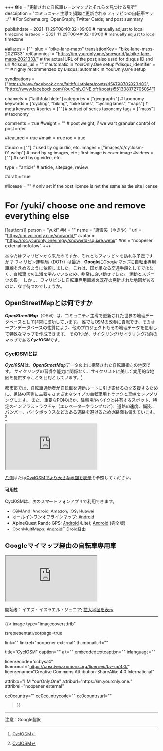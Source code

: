 +++
title = "更新された自転車レーンマップとそれらを見つける場所"
description = "コミュニティ主導で頻繁に更新されるフィリピンの自転車マップ"                                                    # For Schema.org; OpenGraph; Twitter Cards; and post summary

publishdate = 2021-11-29T08:40:32+09:00                                        # manually adjust to local timezone
lastmod = 2021-11-29T08:40:32+09:00                                        # manually adjust to local timezone

#aliases = [""]
slug = "bike-lane-maps"
translationKey = "bike-lane-maps-2021333"
relCanonical = "https://im.youronly.one/snoworld/ja/bike-lane-maps-2021333/"                                                   # the actual URL of the post; also used for disqus ID and url
#disqus_url = ""                                                    # automatic in YourOnly.One setup
#disqus_identifier = ""                                             # highly recommended by Disqus; automatic in YourOnly.One setup

syndications = ["https://www.facebook.com/faithful.athlete/posts/456798702823483", "https://www.facebook.com/YourOnly.ONE.ofcl/posts/551308372705064"]

channels = ["faithfulathlete"]
categories = ["geography"]                                                   # taxonomy
keywords = ["cycling", "biking", "bike lanes", "cycling lanes", "maps"]                                                     # meta keywords
#series = [""]                                                       # subset of series taxonomy
tags = ["maps"]                                                         # taxonomy

comments = true
#weight = ""                                                        # post weight, if we want granular control of post order

#featured = true
#math = true
toc = true

#audio = [""]                                                        # used by og:audio, etc.
images = ["images/c/cyclosm-01.webp"]                                                       # used by og:images, etc.; first image is cover image
#videos = [""]                                                       # used by og:video, etc.

type = "article"                                                           # article, sitepage, review

#draft = true

#license = ""                                                       # only set if the post license is not the same as the site license

# For /yuki/ choose one and remove everything else
[[authors]]
  person = "yuki"
  #id = ""
  name = "謝雪矢（ゆきや）"
  url = "https://im.youronly.one/snoworld/"
  avatar = "https://rsc.youronly.one/img/y/snoworld-square.webp"
  #rel = "noopener external nofollow"
+++

あなたはフィリピンから来たのですか、それともフィリピンを訪れる予定ですか？ フィリピン運輸局（DOTr）は最近、**Google**に*Googleマップ*に自転車専用車線を含めるように依頼しました。これは、国が単なる交通手段としてではなく、自転車での生活を学んでいるため、非常に良い動きでした。 運動とスポーツの形。 しかし、フィリピンに自転車専用車線の既存の更新された地図があるのに、なぜ待つのでしょうか。

<!--more-->

## OpenStreetMapとは何ですか

***OpenStreetMap***（OSM）は、コミュニティ主導で更新された世界の地理データベースとして非常に成功しています。 誰でもOSMの改善に貢献でき、そのオープンデータベースの性質により、他のプロジェクトもその地理データを使用して特殊なマップを作成できます。 その1つが、サイクリング/サイクリング指向のマップである***CyclOSM***です。

### CyclOSMとは

***CyclOSM***は、***OpenStreetMap***データの上に構築された自転車指向の地図です。 サイクリングの習慣や能力に関係なく、サイクリストに美しく実用的な地図を提供することを目的としています。[^a]

都市部では、自転車通勤者が自転車を通勤ルートに引き寄せるのを支援するために、道路の両側に主要なさまざまなタイプの自転車用トラックと車線をレンダリングします。 また、重要なPOIのほか、駐輪場やバイクと共有するスポット、特定のインフラストラクチャ（エレベーターやランプなど）、道路の速度、舗装、バンパー、バイクボックスなどのある道路を避けるための路面も備えています。[^a]

[^a]: [CyclOSM](https://www.cyclosm.org)

<div class="responsive_embedframe"><iframe anonymous src="https://www.openstreetmap.org/export/embed.html?bbox=120.96642494201662%2C14.524183738283355%2C121.09156608581543%2C14.590560833157706&amp;layer=cyclosm" sandbox="allow-same-origin allow-scripts" allow="accelerometer; encrypted-media; gyroscope; picture-in-picture; fullscreen"></iframe></div>

[凡例](https://www.cyclosm.org/legend.html)または[CyclOSMでより大きな地図を表示](https://www.cyclosm.org/#map=14/14.5597/121.0365/cyclosm)を参照してください。

#### 可用性

CyclOSMは、次のスマートフォンアプリで利用できます。

- OSMAnd: [Android](https://play.google.com/store/apps/details?id=net.osmand.plus); [Amazon](http://www.amazon.com/gp/product/B00D0SEGMC/ref=mas_pm_OsmAnd-Maps-Navigation); [iOS](https://itunes.apple.com/app/apple-store/id934850257?pt=2123532&ct=WebSite&mt=8); [Huawei](https://appgallery.huawei.com/app/C101486545)
- オールインワンオフラインマップ: [Android](https://play.google.com/store/apps/details?id=net.psyberia.offlinemaps)
- AlpineQuest Rando GPS: [Android](https://play.google.com/store/apps/details?id=psyberia.alpinequest.free) (Lite); [Android](https://play.google.com/store/apps/details?id=psyberia.alpinequest.full) (完全版)
- OpenMultiMaps: [Android](https://f-droid.org/packages/app.fedilab.openmaps/)F-Droid経由

## Googleマイマップ経由の自転車専用車

<div class="responsive_embedframe"><iframe anonymous src="https://www.google.com/maps/d/embed?mid=1MUEnacNSB60OpJQG0ViAnzJ6ECrA5z7p" sandbox="allow-same-origin allow-scripts" allow="accelerometer; encrypted-media; gyroscope; picture-in-picture; fullscreen"></iframe></div>

開始者：イエス・イスラエル・ジュニア; [拡大地図を表示](https://www.google.com/maps/d/viewer?mid=1MUEnacNSB60OpJQG0ViAnzJ6ECrA5z7p&ll=14.598237980859727%2C121.0651953487783&z=13)

---

{{< image
  type="imagecoverattrib"

  isrepresentativeofpage=true

  link=""
  linkrel="noopener external"
  thumbnailurl=""

  title="CyclOSM"
  caption=""
  alt=""
  embeddedtextcaption=""
  inlanguage=""

  licensecode="ccbysa4"
  licenseurl="https://creativecommons.org/licenses/by-sa/4.0/"
  licensename="Creative Commons Attribution-ShareAlike 4.0 International"

  attribto="I'M YourOnly.One"
  attriburl="https://im.youronly.one/"
  attribrel="noopener external"

  cc0country=""
  cc0countrycode=""
  cc0countryurl=""
>}}

---

注意：Google翻訳
